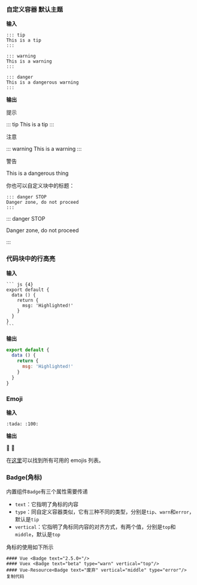 ### 自定义容器 默认主题

**输入**

```text
::: tip
This is a tip
:::

::: warning
This is a warning
:::

::: danger
This is a dangerous warning
:::
```

**输出**

提示

::: tip
This is a tip
:::

注意

::: warning
This is a warning
:::

警告

This is a dangerous thing

你也可以自定义块中的标题：

```text
::: danger STOP
Danger zone, do not proceed
:::
```

::: danger STOP

Danger zone, do not proceed

:::



### 代码块中的行高亮

**输入**

~~~text
``` js {4}
export default {
  data () {
    return {
      msg: 'Highlighted!'
    }
  }
}
```
~~~

**输出**



```js {4}
export default {
  data () {
    return {
      msg: 'Highlighted!'
    }
  }
}
```

### Emoji

**输入**

```text
:tada: :100:
```

**输出**

🎉 💯

在[这里](https://github.com/markdown-it/markdown-it-emoji/blob/master/lib/data/full.json)可以找到所有可用的 emojis 列表。

### Badge(角标)<Badge text="我是一个小脚表"/>

内置组件`Badge`有三个属性需要传递<Badge text="2.5.0+"/> 

- `text`：它指明了角标的内容<Badge text="beta" type="warn" vertical="top"/> 
- `type`：同自定义容器类似，它有三种不同的类型，分别是`tip`、`warn`和`error`，默认是`tip`
- `vertical`：它指明了角标同内容的对齐方式，有两个值，分别是`top`和`middle`，默认是`top`

角标的使用如下所示

```
#### Vue <Badge text="2.5.0+"/> 
#### Vuex <Badge text="beta" type="warn" vertical="top"/> 
#### Vue-Resource<Badge text="废弃" vertical="middle" type="error"/>
复制代码
```



